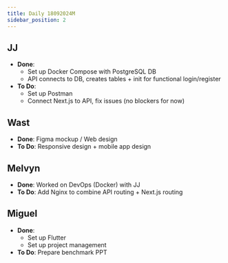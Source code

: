 ```yaml
---
title: Daily 18092024M
sidebar_position: 2
---
```


## JJ

- **Done**:
    - Set up Docker Compose with PostgreSQL DB
    - API connects to DB, creates tables + init for functional login/register
- **To Do**:
    - Set up Postman
    - Connect Next.js to API, fix issues (no blockers for now)

## Wast

- **Done**: Figma mockup / Web design
- **To Do**: Responsive design + mobile app design

## Melvyn

- **Done**: Worked on DevOps (Docker) with JJ
- **To Do**: Add Nginx to combine API routing + Next.js routing

## Miguel

- **Done**:
    - Set up Flutter
    - Set up project management
- **To Do**: Prepare benchmark PPT